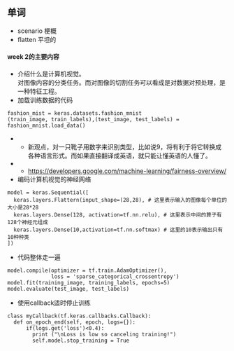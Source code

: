 ## 单词
+ scenario 梗概
+ flatten 平坦的

#### week 2的主要内容
+ 介绍什么是计算机视觉。<br>
对图像内容的分类任务。而对图像的切割任务可以看成是对数据对预处理，是一种特征工程。
+ 加载训练数据的代码
```
fashion_mist = keras.datasets.fashion_mnist
(train_image, train_labels),(test_image, test_labels) = fashion_mnist.load_data()
```
+ + 新观点，对一只靴子用数字来识别类型，比如说9，将有利于将它转换成各种语言形式。而如果直接翻译成英语，就只能让懂英语的人懂了。
+ + https://developers.google.com/machine-learning/fairness-overview/
+ 编码计算机视觉的神经网络
```
model = keras.Sequential([
  keras.layers.Flattern(input_shape=(28,28), # 这里表示输入的图像每个单位的大小是28*28
  keras.layers.Dense(128, activation=tf.nn.relu), # 这里表示中间的算子有128个神经元组成
  keras.layers.Dense(10,activation=tf.nn.softmax) # 这里的10表示输出只有10种种类
])
```
+ 代码整体走一遍
```
model.compile(optimizer = tf.train.AdamOptimizer(),
              loss = 'sparse_categorical_crossentropy')
model.fit(training_image, training_labels, epochs=5)   
model.evaluate(test_image, test_labels)
```
+ 使用callback适时停止训练
```
class myCallback(tf.keras.callbacks.Callback):
  def on_epoch_end(self, epoch, logs={}):
      if(logs.get('loss')<0.4):
        print ("\nLoss is low so canceling training!")
        self.model.stop_training = True
```
